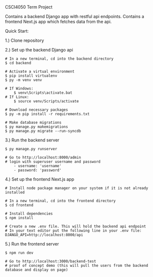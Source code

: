 CSCI4050 Term Project

Contains a backend Django app with restful api endpoints.
Contains a frontend Next.js app which fetches data from the api.

Quick Start:

1.) Clone repository

2.) Set up the backend Django api

    # In a new terminal, cd into the backend directory
    $ cd backend

    # Activate a virtual environment
    $ pip install virtualenv
    $ py -m venv venv

    # If Windows:
        $ venv\Scripts\activate.bat
    # If Linux:
        $ source venv/Scripts/activate

    # Download necessary packages
    $ py -m pip install -r requirements.txt

    # Make database migrations
    $ py manage.py makemigrations
    $ py manage.py migrate --run-syncdb 

3.) Run the backend server

    $ py manage.py runserver

    # Go to http://localhost:8000/admin
    # login with superuser username and password
        - username: 'username'
        - password: 'password'

4.) Set up the frontend Next.js app

    # Install node package manager on your system if it is not already installed

    # In a new terminal, cd into the frontend directory
    $ cd frontend

    # Install dependencies
    $ npm install

    # Create a new .env file. This will hold the backend api endpoint
    # In your text editor put the following line in your .env file:
    DJANGO_API=http://localhost:8000/api

5.) Run the frontend server

    $ npm run dev

    # Go to http://localhost:3000/backend-test
    # proof of concept demo (this will pull the users from the backend database and display on page)